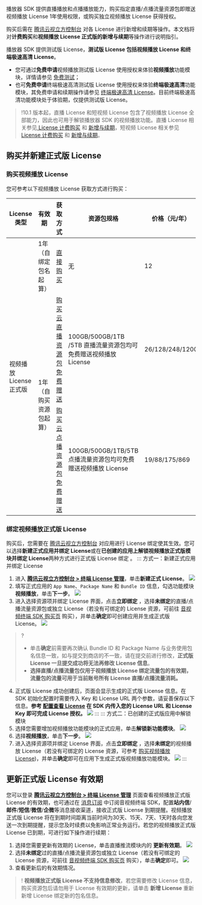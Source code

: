 播放器 SDK 提供直播播放和点播播放能力，购买指定直播/点播流量资源包即赠送视频播放 License 1年使用权限，或购买独立视频播放 License 获得授权。

购买后需在 [腾讯云视立方控制台](https://console.cloud.tencent.com/vcube) 对各 License 进行新增和续期等操作。本文档将对**计费购买**和**视频播放 License 正式版的新增与续期**等操作进行说明指引。

播放器 SDK 提供测试版 License，**测试版 License 包括视频播放 License 和终端极速高清 License**。

- 您可通过**免费申请**视频播放测试版 License 使用授权来体验**视频播放**功能模块，详情请参见 [免费测试](https://cloud.tencent.com/document/product/881/79169)；
- 也可**免费申请**终端极速高清测试版 License 使用授权来体验**终端极速高清**功能模块，其免费申请和续期操作请参见 [终端极速高清 License](https://cloud.tencent.com/document/product/881/72422)。目前终端极速高清功能模块处于体验期，仅提供测试版 License。

>!10.1 版本起，直播 License 和短视频 License 包含了视频播放 License 全部能力，因此也可用于解锁播放器 SDK 的视频播放功能。直播 License 相关参见[ License 计费购买](https://cloud.tencent.com/document/product/454/8008#sdklicense) 和 [新增与续期](https://cloud.tencent.com/document/product/454/34750)，短视频 License 相关参见 [License 计费购买](https://cloud.tencent.com/document/product/584/9368) 和 [新增与续期](https://cloud.tencent.com/document/product/584/54333)。

## 购买并新建正式版 License

### 购买视频播放 License

您可参考以下视频播放 License 获取方式进行购买：

<table>
<thead>
<tr>
<th><strong>License类型</strong></th>
<th><strong>有效期</strong></th>
<th><strong>获取方式</strong></th>
<th><strong>资源包规格</strong></th>
<th><strong>价格（元/年）</strong></th>
</tr>
</thead>
<tbody><tr>
<td rowspan=3>视频播放 License 正式版</td>
<td>1年（自绑定包名起算）</td>
<td><a href="https://buy.cloud.tencent.com/vcube?type=player&amp;pkg-type=lic">直接购买</a></td>
<td>无</td>
<td>12</td>
</tr>
<tr>
<td rowspan=2>1年（自购买资源包起算）</td>
<td><a href="https://buy.cloud.tencent.com/vcube?type=live&amp;pkg-type=100GB">购买云直播资源包免费赠送</a></td>
<td>100GB/500GB/1TB /5TB 直播流量资源包均可免费赠送视频播放 License</td>
<td>26/128/248/1200</td>
</tr>
<tr>
<td><a href="https://buy.cloud.tencent.com/vcube?type=video&amp;pkg-type=100GB">购买云点播资源包免费赠送</a></td>
<td>100GB/500GB/1TB/5TB 点播流量资源包均可免费赠送视频播放 License</td>
<td>19/88/175/869</td>
</tr>
</tbody></table>

### 绑定视频播放正式版 License

购买后，您需要在 [腾讯云视立方控制台](https://console.cloud.tencent.com/vcube) 对应用进行 License 绑定使其生效。您可以选择**新建正式应用并绑定 License**或在**已创建的应用上解锁视频播放正式版模块并绑定 License**两种方式进行正式版 License 绑定 。
<dx-tabs>
::: 方式一：新建正式应用并绑定 License

1. 进入 [**腾讯云视立方控制台 > 终端 License 管理**](https://console.cloud.tencent.com/vcube)，单击**新建正式 License**。
![](https://qcloudimg.tencent-cloud.cn/raw/7d7b23dd672ea2c877eab6beb112ea47.png)
2. 填写正式应用的 `App Name`、`Package Name` 和 `Bundle ID` 信息，勾选功能模块**视频播放**，单击**下一步**。
![](https://qcloudimg.tencent-cloud.cn/raw/71c662c0faf0e4255e1da3bc1f01a8ff.png)
3. 进入选择资源项并绑定 License 界面，点击**立即绑定** ，选择**未绑定**的直播/点播流量资源包或独立 License（若没有可绑定的 License 资源，可前往 [音视频终端 SDK 购买页](https://buy.cloud.tencent.com/vcube) 购买），并单击**确定**即可创建应用并生成正式版 License。
![](https://qcloudimg.tencent-cloud.cn/raw/259253529372b59a45bb751aa507d9bf.png)

> ?
>- 单击**确定**前需要再次确认 Bundle ID 和 Package Name 与业务使用包名信息一致，如与提交到商店的不一致，请在提交前进行修改，**正式版 License 一旦提交成功将无法再修改 License 信息**。
>- **选择直播/点播流量包仅用于视频播放 License 绑定流量包的有效期，流量包的流量可用于当前账号所有 License 直播/点播流量消耗。**
4. 正式版 License 成功创建后，页面会显示生成的正式版 License 信息。在 SDK 初始化配置时需要传入 Key 和 License URL 两个参数，请妥善保存以下信息。**参考 [配置查看 License](https://cloud.tencent.com/document/product/881/77526) 在 SDK 内传入您的 License URL 和 License Key 即可完成 License 授权。**
![](https://qcloudimg.tencent-cloud.cn/raw/6b69aaa6565e65ad5843fdf363dcf47b.png)
:::
::: 方式二：已创建的正式版应用中解锁模块
1. 选择您需要增加视频播放功能模块的正式应用，单击**解锁新功能模块**。
![](https://qcloudimg.tencent-cloud.cn/raw/b536ec77d54bd53f9761cb115ebd4b20.png)
2. 选择**视频播放**，单击**下一步**。
![](https://qcloudimg.tencent-cloud.cn/raw/46e2161b443c62b0bd9c56a513cbb9ab.png)
3. 进入选择资源项并绑定 License 界面，点击**立即绑定** ，选择**未绑定**的视频播放 License（若没有可绑定的 License 资源，可参考 [购买视频播放 License](https://tcloud-doc.isd.com/document/product/881/74588?!editLang=zh&!preview#.E8.B4.AD.E4.B9.B0.E5.B9.B6.E6.96.B0.E5.BB.BA.E6.AD.A3.E5.BC.8F.E7.89.88-license))，并单击**确定**即可在应用下生成正式版视频播放功能模块。
![](https://qcloudimg.tencent-cloud.cn/raw/9c12544f9ec5ff259f12af38fb02988c.png)
:::
</dx-tabs>

[](id:update_formal)
## 更新正式版 License 有效期
您可以登录 [**腾讯云视立方控制台 > 终端 License 管理**](https://console.cloud.tencent.com/vcube) 页面查看视频播放正式版 License 的有效期，也可通过在 [消息订阅](https://console.cloud.tencent.com/message/subscription) 中订阅音视频终端 SDK，配置**站内信**/**邮件**/**短信**/**微信**/**企微**等消息接收渠道，接收正式版 License 到期提醒。视频播放正式版 License 将在到期时间距离当前时间为30天、15天、7天、1天时各向您发送一次到期提醒，提示您及时续费以免影响正常业务运行。若您的视频播放正式版 License 已到期，可进行如下操作进行续期：
1. 选择您需要更新有效期的 License，单击直播推流模块内的 **更新有效期**。
![](https://qcloudimg.tencent-cloud.cn/raw/8063f52361e98ffbdd904ffa5d640b74.jpg)
2. 选择**未绑定**过的直播/点播流量资源包或独立 License（若没有可绑定的 License 资源，可前往 [音视频终端 SDK 购买页](https://buy.cloud.tencent.com/vcube) 购买），单击**确定**即可。
![](https://qcloudimg.tencent-cloud.cn/raw/c0908161aa4d18f6bc2507322e8e95f5.png)
3. 查看更新后的有效期情况。

>! **视频播放正式版 License 不支持信息修改**，若您需要修改 License 信息，购买资源包后请勿用于 License 有效期的更新，请单击 **新增 License** 重新新增 License 绑定新的包名信息。

